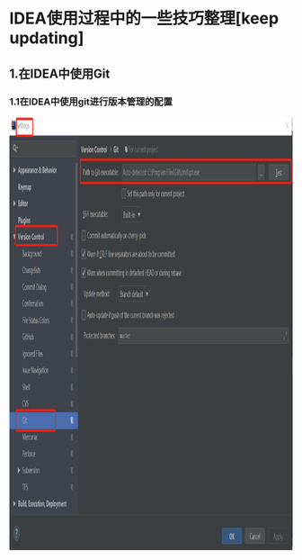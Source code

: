 # IDEA使用过程中的一些技巧整理[keep updating]

## 1.在IDEA中使用Git

### 1.1在IDEA中使用git进行版本管理的配置

 <img src="/TASK_ONE_NOTES/0_resource/IDEA1-1.png" width = "1200" height = "770" alt="图片名称"/>